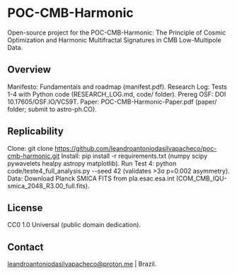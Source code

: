 # POC-CMB-Harmonic
Open-source project for the POC-CMB-Harmonic: The Principle of Cosmic Optimization and Harmonic Multifractal Signatures in CMB Low-Multipole Data.

## Overview
Manifesto: Fundamentals and roadmap (manifest.pdf).
Research Log: Tests 1-4 with Python code (RESEARCH_LOG.md, code/ folder).
Prereg OSF: DOI 10.17605/OSF.IO/VC59T.
Paper: POC-CMB-Harmonic-Paper.pdf (paper/ folder; submit to astro-ph.CO).

## Replicability
Clone: git clone https://github.com/leandroantoniodasilvapacheco/poc-cmb-harmonic.git
Install: pip install -r requirements.txt (numpy scipy pywavelets healpy astropy matplotlib).
Run Test 4: python code/teste4_full_analysis.py --seed 42 (validates >3σ p=0.002 asymmetry).
Data: Download Planck SMICA FITS from pla.esac.esa.int (COM_CMB_IQU-smica_2048_R3.00_full.fits).

## License
CC0 1.0 Universal (public domain dedication).

## Contact
leandroantoniodasilvapacheco@proton.me | Brazil.
